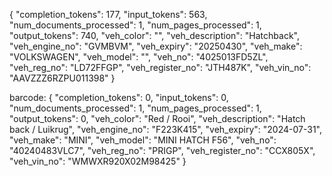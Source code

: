 {
    "completion_tokens": 177,
    "input_tokens": 563,
    "num_documents_processed": 1,
    "num_pages_processed": 1,
    "output_tokens": 740,
    "veh_color": "",
    "veh_description": "Hatchback",
    "veh_engine_no": "GVMBVM",
    "veh_expiry": "20250430",
    "veh_make": "VOLKSWAGEN",
    "veh_model": "",
    "veh_no": "4025013FD5ZL",
    "veh_reg_no": "LD72FFGP",
    "veh_register_no": "JTH487K",
    "veh_vin_no": "AAVZZZ6RZPU011398"
}

barcode:
{
    "completion_tokens": 0,
    "input_tokens": 0,
    "num_documents_processed": 1,
    "num_pages_processed": 1,
    "output_tokens": 0,
    "veh_color": "Red / Rooi",
    "veh_description": "Hatch back / Luikrug",
    "veh_engine_no": "F223K415",
    "veh_expiry": "2024-07-31",
    "veh_make": "MINI",
    "veh_model": "MINI HATCH F56",
    "veh_no": "40240483VLC7",
    "veh_reg_no": "PRIGP",
    "veh_register_no": "CCX805X",
    "veh_vin_no": "WMWXR920X02M98425"
}